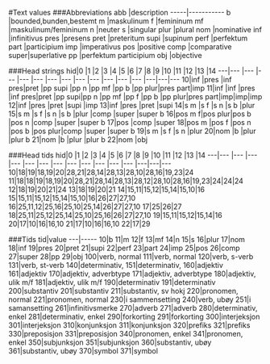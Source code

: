 #Text values
###Abbreviations
abb  |description
-----|-----------
b    |bounded,bunden,bestemt
m    |maskulinum
f    |femininum
mf   |maskulinum/femininum
n    |neuter
s    |singular
plur |plural
nom  |nominative
inf  |infinitivus
pres |presens
pret |preteritum
supi |supinum
perf |perfektum
part |participium
imp  |imperativus
pos  |positive
comp |comparative
super|superlative
pp   |perfektum participium
obj  |objective

###Head strings
hid|0     |1       |2       |3       |4       |5      |6      |7     |8      |9        |10     |11       |12 |13 |14
---|---   |---     |---     |---     |---     |---    |---    |---   |---    |---      |---    |---      |---|---|---
10|inf    |pres    |inf pres|pret    |pp supi |pp n   |pp mf  |pp b  |pp plur|pres part|imp
11|inf    |inf     |pres    |inf pres|pret    |pp supi|pp n   |pp mf |pp f   |pp b     |pp plur|pres part|imp|imp|imp
12|inf    |pres    |pret    |supi    |imp
13|inf    |pres    |pret    |supi
14|s m    |s f     |s n     |s b     |plur
15|s m    |s f     |s n     |s b     |plur    |comp   |super  |super b
16|pos m f|pos plur|pos b   |pos n   |comp    |super  |super b
17|pos    |comp    |super
18|pos m  |pos f   |pos n   |pos b   |pos plur|comp   |super  |super b
19|s m    |s f     |s n     |plur
20|nom    |b       |plur    |plur b
21|nom    |b       |plur    |plur b
22|nom    |obj

###Head tids
hid|0     |1       |2       |3       |4       |5      |6      |7     |8      |9        |10     |11       |12 |13 |14
---|---   |---     |---     |---     |---     |---    |---    |---   |---    |---      |---    |---      |---|---|---
10|18|19|18,19|20|28,21|28,14|28,13|28,10|28,16|19,23|24
11|18|18|19|18,19|20|28,21|28,14|28,13|28,12|28,10|28,16|19,23|24|24|24
12|18|19|20|21|24
13|18|19|20|21
14|15,11|15,12|15,14|15,10|16
15|15,11|15,12|15,14|15,10|16|26|27|27,10
16|25,11,12|25,16|25,10|25,14|26|27|27,10
17|25|26|27
18|25,11|25,12|25,14|25,10|25,16|26|27|27,10
19|15,11|15,12|15,14|16
20|17|10|16|16,10
21|17|10|16|16,10
22|17|29

###Tids
tid|value
---|-----
10|b
11|m
12|f
13|mf
14|n
15|s
16|plur
17|nom
18|inf
19|pres
20|pret
21|supi
22|perf
23|part
24|imp
25|pos
26|comp
27|super
28|pp
29|obj
100|verb, normal
111|verb, normal
120|verb, s-verb
131|verb, st-verb
140|determinativ, <adj>
151|determinativ, <adj>
160|adjektiv
161|adjektiv
170|adjektiv, adverbtype
171|adjektiv, adverbtype
180|adjektiv, ulik m/f
181|adjektiv, ulik m/f
190|determinativ
191|determinativ
200|substantiv
201|substantiv
211|substantiv, sv hokj
220|pronomen, normal
221|pronomen, normal
230|i sammensetting
240|verb, ubøy
251|i samansetting
261|infinitivsmerke
270|adverb
271|adverb
280|determinativ, enkel
281|determinativ, enkel
290|forkorting
291|forkorting
300|interjeksjon
301|interjeksjon
310|konjunksjon
311|konjunksjon
320|prefiks
321|prefiks
330|preposisjon
331|preposisjon
340|pronomen, enkel
341|pronomen, enkel
350|subjunksjon
351|subjunksjon
360|substantiv, ubøy
361|substantiv, ubøy
370|symbol
371|symbol